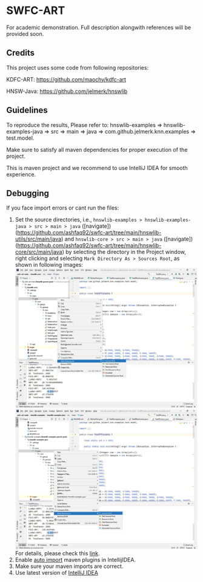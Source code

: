 # SWFC-ART

For academic demonstration. Full description alongwith references will be provided soon.

## Credits

This project uses some code from following repositories:

KDFC-ART: https://github.com/maochy/kdfc-art

HNSW-Java: https://github.com/jelmerk/hnswlib

## Guidelines

To reproduce the results, Please refer to:
hnswlib-examples => hnswlib-examples-java => src => main => java => com.github.jelmerk.knn.examples => test.model.

Make sure to satisfy all maven dependencies for proper execution of the project.

This is maven project and we recommend to use IntelliJ IDEA for smooth experience.

## Debugging
If you face import errors or cant run the files:
1. Set the source directories, i.e., `hnswlib-examples > hnswlib-examples-java > src > main > java` ([navigate])(https://github.com/ashfaq92/swfc-art/tree/main/hnswlib-utils/src/main/java) and  `hnswlib-core > src > main > java` ([navigate])(https://github.com/ashfaq92/swfc-art/tree/main/hnswlib-core/src/main/java) by selecting the directory in the Project window, right clicking and selecting `Mark Directory As > Sources Root`, as shown in following images:
![marking hnswlib-core directory as sources root](https://github.com/ashfaq92/swfc-art/blob/main/source-root-hnswlib-core.jpg "Hnswlib Core")
![marking hnswlib-examples directory as sources root](https://github.com/ashfaq92/swfc-art/blob/main/source-root-hnswlib-examples.jpg "Hnswlib Examples")
For details, please check this [link](https://stackoverflow.com/questions/33531334/convert-directories-with-java-files-to-java-modules-in-intellij). 
2. Enable [auto import](https://blog.jetbrains.com/idea/2020/01/intellij-idea-2020-1-eap/#maven_and_gradle_importing_updates) maven plugins in IntellijIDEA.
3. Make sure your maven imports are correct. 
4. Use latest version of [IntelliJ IDEA](https://download.jetbrains.com/idea/ideaIC-2020.3.exe?_ga=2.141047602.1216986372.1608194251-233142243.1608194250)

